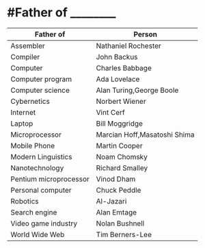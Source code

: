 #Father of  ________
=============================
Father of|Person
---------|---------
Assembler|Nathaniel Rochester
Compiler|John Backus	
Computer|Charles Babbage
Computer program|Ada Lovelace
Computer science|Alan Turing,George Boole
Cybernetics|Norbert Wiener
Internet|Vint Cerf
Laptop|Bill Moggridge
Microprocessor|Marcian Hoff,Masatoshi Shima
Mobile Phone|Martin Cooper
Modern Linguistics|Noam Chomsky
Nanotechnology|Richard Smalley
Pentium microprocessor|Vinod Dham
Personal computer|Chuck Peddle
Robotics|Al-Jazari
Search engine|Alan Emtage
Video game industry|Nolan Bushnell	
World Wide Web|Tim Berners-Lee

